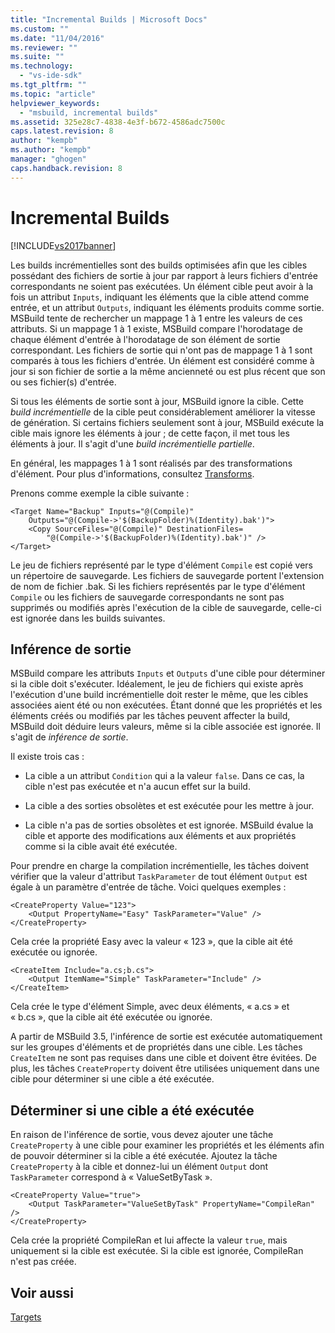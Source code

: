 ```yaml
---
title: "Incremental Builds | Microsoft Docs"
ms.custom: ""
ms.date: "11/04/2016"
ms.reviewer: ""
ms.suite: ""
ms.technology: 
  - "vs-ide-sdk"
ms.tgt_pltfrm: ""
ms.topic: "article"
helpviewer_keywords: 
  - "msbuild, incremental builds"
ms.assetid: 325e28c7-4838-4e3f-b672-4586adc7500c
caps.latest.revision: 8
author: "kempb"
ms.author: "kempb"
manager: "ghogen"
caps.handback.revision: 8
---
```

# Incremental Builds
[!INCLUDE[vs2017banner](../code-quality/includes/vs2017banner.md)]

Les builds incrémentielles sont des builds optimisées afin que les cibles possédant des fichiers de sortie à jour par rapport à leurs fichiers d'entrée correspondants ne soient pas exécutées.  Un élément cible peut avoir à la fois un attribut `Inputs`, indiquant les éléments que la cible attend comme entrée, et un attribut `Outputs`, indiquant les éléments produits comme sortie.  MSBuild tente de rechercher un mappage 1 à 1 entre les valeurs de ces attributs.  Si un mappage 1 à 1 existe, MSBuild compare l'horodatage de chaque élément d'entrée à l'horodatage de son élément de sortie correspondant.  Les fichiers de sortie qui n'ont pas de mappage 1 à 1 sont comparés à tous les fichiers d'entrée.  Un élément est considéré comme à jour si son fichier de sortie a la même ancienneté ou est plus récent que son ou ses fichier\(s\) d'entrée.  
  
 Si tous les éléments de sortie sont à jour, MSBuild ignore la cible.  Cette *build incrémentielle* de la cible peut considérablement améliorer la vitesse de génération.  Si certains fichiers seulement sont à jour, MSBuild exécute la cible mais ignore les éléments à jour ; de cette façon, il met tous les éléments à jour.  Il s'agit d'une *build incrémentielle partielle*.  
  
 En général, les mappages 1 à 1 sont réalisés par des transformations d'élément.  Pour plus d'informations, consultez [Transforms](../msbuild/msbuild-transforms.md).  
  
 Prenons comme exemple la cible suivante :  
  
```  
<Target Name="Backup" Inputs="@(Compile)"   
    Outputs="@(Compile->'$(BackupFolder)%(Identity).bak')">  
    <Copy SourceFiles="@(Compile)" DestinationFiles=  
        "@(Compile->'$(BackupFolder)%(Identity).bak')" />  
</Target>  
```  
  
 Le jeu de fichiers représenté par le type d'élément `Compile` est copié vers un répertoire de sauvegarde.  Les fichiers de sauvegarde portent l'extension de nom de fichier .bak.  Si les fichiers représentés par le type d'élément `Compile` ou les fichiers de sauvegarde correspondants ne sont pas supprimés ou modifiés après l'exécution de la cible de sauvegarde, celle\-ci est ignorée dans les builds suivantes.  
  
## Inférence de sortie  
 MSBuild compare les attributs `Inputs` et `Outputs` d'une cible pour déterminer si la cible doit s'exécuter.  Idéalement, le jeu de fichiers qui existe après l'exécution d'une build incrémentielle doit rester le même, que les cibles associées aient été ou non exécutées.  Étant donné que les propriétés et les éléments créés ou modifiés par les tâches peuvent affecter la build, MSBuild doit déduire leurs valeurs, même si la cible associée est ignorée.  Il s'agit de *inférence de sortie*.  
  
 Il existe trois cas :  
  
-   La cible a un attribut `Condition` qui a la valeur `false`.  Dans ce cas, la cible n'est pas exécutée et n'a aucun effet sur la build.  
  
-   La cible a des sorties obsolètes et est exécutée pour les mettre à jour.  
  
-   La cible n'a pas de sorties obsolètes et est ignorée.  MSBuild évalue la cible et apporte des modifications aux éléments et aux propriétés comme si la cible avait été exécutée.  
  
 Pour prendre en charge la compilation incrémentielle, les tâches doivent vérifier que la valeur d'attribut `TaskParameter` de tout élément `Output` est égale à un paramètre d'entrée de tâche.  Voici quelques exemples :  
  
```  
<CreateProperty Value="123">  
    <Output PropertyName="Easy" TaskParameter="Value" />  
</CreateProperty>  
```  
  
 Cela crée la propriété Easy avec la valeur « 123 », que la cible ait été exécutée ou ignorée.  
  
```  
<CreateItem Include="a.cs;b.cs">  
    <Output ItemName="Simple" TaskParameter="Include" />  
</CreateItem>  
```  
  
 Cela crée le type d'élément Simple, avec deux éléments, « a.cs » et « b.cs », que la cible ait été exécutée ou ignorée.  
  
 A partir de MSBuild 3.5, l'inférence de sortie est exécutée automatiquement sur les groupes d'éléments et de propriétés dans une cible.  Les tâches `CreateItem` ne sont pas requises dans une cible et doivent être évitées.  De plus, les tâches `CreateProperty` doivent être utilisées uniquement dans une cible pour déterminer si une cible a été exécutée.  
  
## Déterminer si une cible a été exécutée  
 En raison de l'inférence de sortie, vous devez ajouter une tâche `CreateProperty` à une cible pour examiner les propriétés et les éléments afin de pouvoir déterminer si la cible a été exécutée.  Ajoutez la tâche `CreateProperty` à la cible et donnez\-lui un élément `Output` dont `TaskParameter` correspond à « ValueSetByTask ».  
  
```  
<CreateProperty Value="true">  
    <Output TaskParameter="ValueSetByTask" PropertyName="CompileRan" />  
</CreateProperty>  
```  
  
 Cela crée la propriété CompileRan et lui affecte la valeur `true`, mais uniquement si la cible est exécutée.  Si la cible est ignorée, CompileRan n'est pas créée.  
  
## Voir aussi  
 [Targets](../msbuild/msbuild-targets.md)